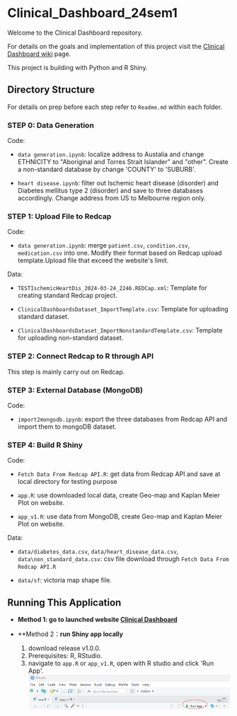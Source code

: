 # Clinical_Dashboard_24sem1
Welcome to the Clinical Dashboard repository.        

For details on the goals and implementation of this project visit the [Clinical Dashboard wiki](https://github.com/Clinical-Informatics-Collaborative/Clinical_Dashboard_24sem1/wiki "Clinical Dashboard wiki") page.       

This project is building with Python and R Shiny.

## Directory Structure
For details on prep before each step refer to `Readme.md` within each folder.       

### STEP 0: Data Generation
Code:      
   - `data generation.ipynb`: localize address to Austalia and change ETHNICITY  to "Aboriginal and Torres Strait Islander" and "other". Create a non-standard database by change 'COUNTY' to 'SUBURB'.             

   - `heart disease.ipynb`: filter out Ischemic heart disease (disorder) and Diabetes mellitus type 2 (disorder) and save to three databases accordingly. Change address from US to Melbourne region only. 

### STEP 1: Upload File to Redcap        
Code:      
   - `data generation.ipynb`: merge `patient.csv`, `condition.csv`, `medication.csv` into one. Modify their format based on Redcap upload template.Upload file that exceed the website's limit.    

Data:      
   - `TESTIschemicHeartDis_2024-03-24_2246.REDCap.xml`: Template for creating standard Redcap project.           

   - `ClinicalDashboardsDataset_ImportTemplate.csv`: Template for uploading standard dataset.           

   - `ClinicalDashboardsDataset_ImportNonstandardTemplate.csv`: Template for uploading non-standard dataset.        


### STEP 2: Connect Redcap to R through API
This step is mainly carry out on Redcap.

### STEP 3: External Database (MongoDB)
Code:       
   - `import2mongodb.ipynb`: export the three databases from Redcap API and import them to mongoDB dataset.

### STEP 4: Build R Shiny 
Code:     
   - `Fetch Data From Redcap API.R`: get data from Redcap API and save at local directory for testing purpose          

   - `app.R`: use downloaded local data, create Geo-map and Kaplan Meier Plot on website.        

   - `app_v1.R`: use data from MongoDB, create Geo-map and Kaplan Meier Plot on website.         

Data:      
   - `data/diabetes_data.csv`, `data/heart_disease_data.csv`, `data\non_standard_data.csv`: csv file download through `Fetch Data From Redcap API.R`          

   - `data/sf`: victoria map shape file.         

## Running This Application
- **Method 1: go to launched website [Clinical Dashboard](http://115.146.87.171:3838/sample-apps/Clinical_Dashboard/ "Clinical Dashboard")**             

- **Method 2：**run Shiny app locally**        
   1. download release v1.0.0.           
   2. Prerequisites: R, RStudio.           
   3. navigate to `app.R` or `app_v1.R`, open with R studio and click 'Run App'.          
   ![run app](https://github.com/Clinical-Informatics-Collaborative/Clinical_Dashboard_24sem1/blob/main/Picture/App.png "run app")

